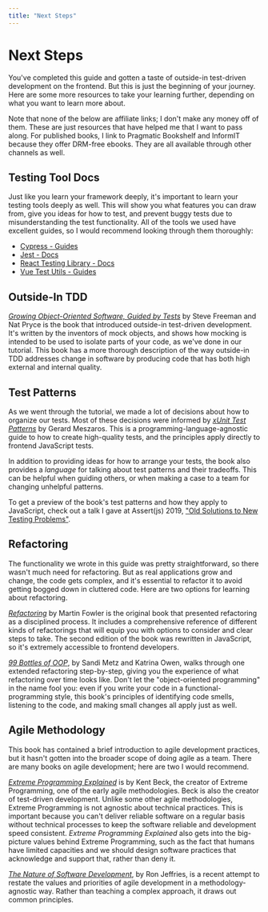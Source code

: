 ```yaml
---
title: "Next Steps"
---
```


# Next Steps

You've completed this guide and gotten a taste of outside-in test-driven development on the frontend. But this is just the beginning of your journey. Here are some more resources to take your learning further, depending on what you want to learn more about.

Note that none of the below are affiliate links; I don't make any money off of them. These are just resources that have helped me that I want to pass along. For published books, I link to Pragmatic Bookshelf and InformIT because they offer DRM-free ebooks. They are all available through other channels as well.


## Testing Tool Docs
Just like you learn your framework deeply, it's important to learn your testing tools deeply as well. This will show you what features you can draw from, give you ideas for how to test, and prevent buggy tests due to misunderstanding the test functionality. All of the tools we used have excellent guides, so I would recommend looking through them thoroughly:

- [Cypress - Guides][cypress]
- [Jest - Docs][jest]
- [React Testing Library - Docs][rtl]
- [Vue Test Utils - Guides][vue-test-utils]


## Outside-In TDD
[*Growing Object-Oriented Software, Guided by Tests*][goos] by Steve Freeman and Nat Pryce is the book that introduced outside-in test-driven development. It's written by the inventors of mock objects, and shows how mocking is intended to be used to isolate parts of your code, as we've done in our tutorial. This book has a more thorough description of the way outside-in TDD addresses change in software by producing code that has both high external and internal quality.

## Test Patterns
As we went through the tutorial, we made a lot of decisions about how to organize our tests. Most of these decisions were informed by [*xUnit Test Patterns*][xunit-test-patterns] by Gerard Meszaros. This is a programming-language-agnostic guide to how to create high-quality tests, and the principles apply directly to frontend JavaScript tests.

In addition to providing ideas for how to arrange your tests, the book also provides a *language* for talking about test patterns and their tradeoffs. This can be helpful when guiding others, or when making a case to a team for changing unhelpful patterns.

To get a preview of the book's test patterns and how they apply to JavaScript, check out a talk I gave at Assert(js) 2019, ["Old Solutions to New Testing Problems"][old-solutions].


## Refactoring
The functionality we wrote in this guide was pretty straightforward, so there wasn't much need for refactoring. But as real applications grow and change, the code gets complex, and it's essential to refactor it to avoid getting bogged down in cluttered code. Here are two options for learning about refactoring.

[*Refactoring*][refactoring] by Martin Fowler is the original book that presented refactoring as a disciplined process. It includes a comprehensive reference of different kinds of refactorings that will equip you with options to consider and clear steps to take. The second edition of the book was rewritten in JavaScript, so it's extremely accessible to frontend developers.

[*99 Bottles of OOP*][99-bottles], by Sandi Metz and Katrina Owen, walks through one extended refactoring step-by-step, giving you the experience of what refactoring over time looks like. Don't let the "object-oriented programming" in the name fool you: even if you write your code in a functional-programming style, this book's principles of identifying code smells, listening to the code, and making small changes all apply just as well.


## Agile Methodology
This book has contained a brief introduction to agile development practices, but it hasn't gotten into the broader scope of doing agile as a team. There are many books on agile development; here are two I would recommend.

[*Extreme Programming Explained*][xp-explained] is by Kent Beck, the creator of Extreme Programming, one of the early agile methodologies. Beck is also the creator of test-driven development. Unlike some other agile methodologies, Extreme Programming is not agnostic about technical practices. This is important because you can't deliver reliable software on a regular basis without technical processes to keep the software reliable and development speed consistent. *Extreme Programming Explained* also gets into the big-picture values behind Extreme Programming, such as the fact that humans have limited capacities and we should design software practices that acknowledge and support that, rather than deny it.

[*The Nature of Software Development*][nature-sw-dev], by Ron Jeffries, is a recent attempt to restate the values and priorities of agile development in a methodology-agnostic way. Rather than teaching a complex approach, it draws out common principles.


[99-bottles]: https://www.sandimetz.com/99bottles
[cypress]: https://docs.cypress.io/guides/overview/why-cypress.html
[jest]: https://jestjs.io/docs/en/getting-started
[goos]: https://www.informit.com/store/growing-object-oriented-software-guided-by-tests-9780321503626
[nature-sw-dev]: https://pragprog.com/book/rjnsd/the-nature-of-software-development
[old-solutions]: https://youtu.be/OwbgFbr83Jk
[refactoring]: https://www.informit.com/store/refactoring-improving-the-design-of-existing-code-9780134757711
[rtl]: https://testing-library.com/docs/react-testing-library/intro
[vue-test-utils]: https://vue-test-utils.vuejs.org/guides/
[xp-explained]: https://www.informit.com/store/extreme-programming-explained-embrace-change-9780321278654
[xunit-test-patterns]: https://www.informit.com/store/xunit-test-patterns-refactoring-test-code-9780131495050
